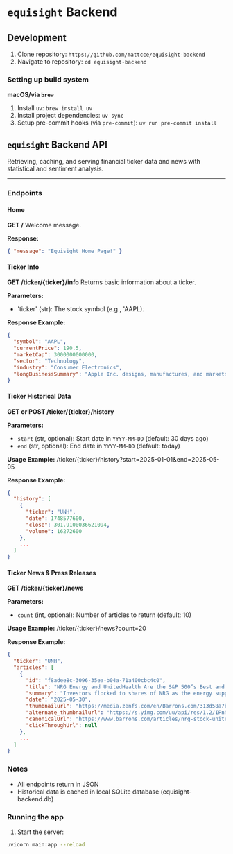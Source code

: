 # `equisight` Backend

## Development

1. Clone repository: `https://github.com/mattcce/equisight-backend`
2. Navigate to repository: `cd equisight-backend`

### Setting up build system

**macOS/via `brew`**

1. Install `uv`: `brew install uv`
2. Install project dependencies: `uv sync`
3. Setup pre-commit hooks (via `pre-commit`): `uv run pre-commit install`

## `equisight` Backend API

Retrieving, caching, and serving financial ticker data and news with statistical and sentiment analysis.

---

### Endpoints

#### Home

**GET /**
Welcome message.

**Response:**
```json
{ "message": "Equisight Home Page!" }
```

#### Ticker Info

**GET /ticker/{ticker}/info**
Returns basic information about a ticker.

**Parameters:**
- 'ticker' (str): The stock symbol (e.g., 'AAPL).

**Response Example:**
```json
{
  "symbol": "AAPL",
  "currentPrice": 190.5,
  "marketCap": 3000000000000,
  "sector": "Technology",
  "industry": "Consumer Electronics",
  "longBusinessSummary": "Apple Inc. designs, manufactures, and markets smartphones..."
}
```

#### Ticker Historical Data

**GET or POST /ticker/{ticker}/history**

**Parameters:**
- `start` (str, optional): Start date in `YYYY-MM-DD` (default: 30 days ago)
- `end` (str, optional): End date in `YYYY-MM-DD` (default: today)

**Usage Example:**
/ticker/{ticker}/history?start=2025-01-01&end=2025-05-05

**Response Example:**
```json
{
  "history": [
    {
      "ticker": "UNH",
      "date": 1748577600,
      "close": 301.9100036621094,
      "volume": 16272600
    },
    ...
  ]
}
```

#### Ticker News & Press Releases

**GET /ticker/{ticker}/news**

**Parameters:**
- `count` (int, optional): Number of articles to return (default: 10)

**Usage Example:**
/ticker/{ticker}/news?count=20

**Response Example:**
```json
{
  "ticker": "UNH",
  "articles": [
    {
      "id": "f8adee8c-3096-35ea-b04a-71a400cbc4c0",
      "title": "NRG Energy and UnitedHealth Are the S&P 500’s Best and Worst for May. Here’s Why.",
      "summary": "Investors flocked to shares of NRG as the energy supplier boosted capacity. UnitedHealth stock slumped, and the company’s CEO resigned.",
      "date": "2025-05-30",
      "thumbnailurl": "https://media.zenfs.com/en/Barrons.com/313d58a7bd78121327fe567942df304e",
      "alternate_thumbnailurl": "https://s.yimg.com/uu/api/res/1.2/IPnNwOM57KDU__ahZ_2Lmg--~B/Zmk9c3RyaW07aD0xMjg7dz0xNzA7YXBwaWQ9eXRhY2h5b24-/https://media.zenfs.com/en/Barrons.com/313d58a7bd78121327fe567942df304e",
      "canonicalUrl": "https://www.barrons.com/articles/nrg-stock-unitedhealth-sp-500-80596d4e?siteid=yhoof2&yptr=yahoo",
      "clickThroughUrl": null
    },
    ...
  ]
}
```

### Notes
- All endpoints return in JSON
- Historical data is cached in local SQLite database (equisight-backend.db)

### Running the app
1. Start the server:
```bash
uvicorn main:app --reload
```
